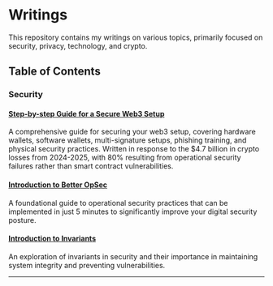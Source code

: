 # Writings

This repository contains my writings on various topics, primarily focused on security, privacy, technology, and crypto.

## Table of Contents

### Security

#### [Step-by-step Guide for a Secure Web3 Setup](./security/web3-security-guide.md)

A comprehensive guide for securing your web3 setup, covering hardware wallets, software wallets, multi-signature setups, phishing training, and physical security practices. Written in response to the $4.7 billion in crypto losses from 2024-2025, with 80% resulting from operational security failures rather than smart contract vulnerabilities.

#### [Introduction to Better OpSec](./security/intro-to-better-opsec.md)

A foundational guide to operational security practices that can be implemented in just 5 minutes to significantly improve your digital security posture.

#### [Introduction to Invariants](./security/intro-to-invariants.md)

An exploration of invariants in security and their importance in maintaining system integrity and preventing vulnerabilities.

---
